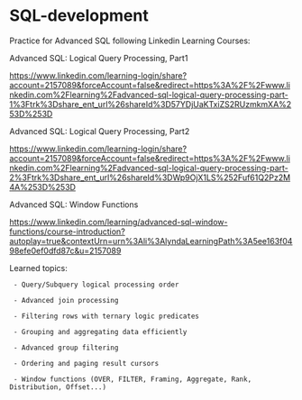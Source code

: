 # SQL-development
Practice for Advanced SQL following Linkedin Learning Courses:

Advanced SQL: Logical Query Processing, Part1

https://www.linkedin.com/learning-login/share?account=2157089&forceAccount=false&redirect=https%3A%2F%2Fwww.linkedin.com%2Flearning%2Fadvanced-sql-logical-query-processing-part-1%3Ftrk%3Dshare_ent_url%26shareId%3D57YDjUaKTxiZS2RUzmkmXA%253D%253D
 
Advanced SQL: Logical Query Processing, Part2

https://www.linkedin.com/learning-login/share?account=2157089&forceAccount=false&redirect=https%3A%2F%2Fwww.linkedin.com%2Flearning%2Fadvanced-sql-logical-query-processing-part-2%3Ftrk%3Dshare_ent_url%26shareId%3DWp9OjX1LS%252Fuf61Q2Pz2M4A%253D%253D

Advanced SQL: Window Functions

https://www.linkedin.com/learning/advanced-sql-window-functions/course-introduction?autoplay=true&contextUrn=urn%3Ali%3AlyndaLearningPath%3A5ee163f0498efe0ef0dfd87c&u=2157089

Learned topics:

     - Query/Subquery logical processing order

     - Advanced join processing

     - Filtering rows with ternary logic predicates

     - Grouping and aggregating data efficiently

     - Advanced group filtering

     - Ordering and paging result cursors
     
     - Window functions (OVER, FILTER, Framing, Aggregate, Rank, Distribution, Offset...)
     
     
    
